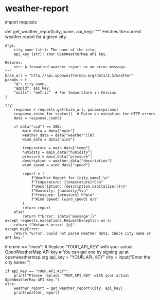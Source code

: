 # weather-report
import requests

def get_weather_report(city_name, api_key):
    """
    Fetches the current weather report for a given city.

    Args:
        city_name (str): The name of the city.
        api_key (str): Your OpenWeatherMap API key.

    Returns:
        str: A formatted weather report or an error message.
    """
    base_url = "http://api.openweathermap.org/data/2.5/weather"
    params = {
        "q": city_name,
        "appid": api_key,
        "units": "metric"  # For temperature in Celsius
    }

    try:
        response = requests.get(base_url, params=params)
        response.raise_for_status()  # Raise an exception for HTTP errors
        data = response.json()

        if data["cod"] == 200:
            main_data = data["main"]
            weather_data = data["weather"][0]
            wind_data = data["wind"]

            temperature = main_data["temp"]
            humidity = main_data["humidity"]
            pressure = main_data["pressure"]
            description = weather_data["description"]
            wind_speed = wind_data["speed"]

            report = (
                f"Weather Report for {city_name}:\n"
                f"Temperature: {temperature}°C\n"
                f"Description: {description.capitalize()}\n"
                f"Humidity: {humidity}%\n"
                f"Pressure: {pressure} hPa\n"
                f"Wind Speed: {wind_speed} m/s"
            )
            return report
        else:
            return f"Error: {data['message']}"
    except requests.exceptions.RequestException as e:
        return f"Network error: {e}"
    except KeyError:
        return "Error: Could not parse weather data. Check city name or API key."

if _name_ == "_main_":
    # Replace 'YOUR_API_KEY' with your actual OpenWeatherMap API key
    # You can get one by signing up at openweathermap.org
    api_key = "YOUR_API_KEY"
    city = input("Enter the city name: ")

    if api_key == "YOUR_API_KEY":
        print("Please replace 'YOUR_API_KEY' with your actual OpenWeatherMap API key.")
    else:
        weather_report = get_weather_report(city, api_key)
        print(weather_report)
